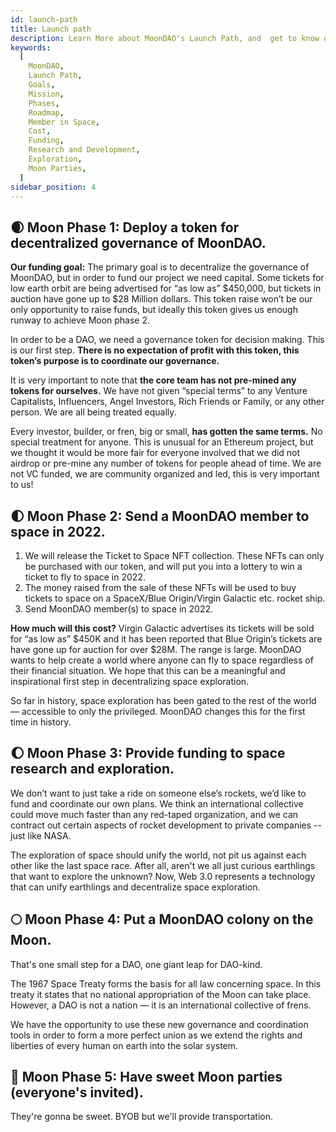 ```yaml
---
id: launch-path
title: Launch path
description: Learn More about MoonDAO's Launch Path, and  get to know our Mission.
keywords:
  [
    MoonDAO,
    Launch Path,
    Goals,
    Mission,
    Phases,
    Roadmap,
    Member in Space,
    Cost,
    Funding,
    Research and Development,
    Exploration,
    Moon Parties,
  ]
sidebar_position: 4
---
```


## 🌒 Moon Phase 1: Deploy a token for decentralized governance of MoonDAO.

**Our funding goal:** The primary goal is to decentralize the governance of MoonDAO, but in order to fund our project we need capital. Some tickets for low earth orbit are being advertised for “as low as” $450,000, but tickets in auction have gone up to $28 Million dollars. This token raise won’t be our only opportunity to raise funds, but ideally this token gives us enough runway to achieve Moon phase 2.

In order to be a DAO, we need a governance token for decision making. This is our first step. **There is no expectation of profit with this token, this token’s purpose is to coordinate our governance.**

It is very important to note that **the core team has not pre-mined any tokens for ourselves.** We have not given “special terms” to any Venture Capitalists, Influencers, Angel Investors, Rich Friends or Family, or any other person. We are all being treated equally.

Every investor, builder, or fren, big or small, **has gotten the same terms.** No special treatment for anyone. This is unusual for an Ethereum project, but we thought it would be more fair for everyone involved that we did not airdrop or pre-mine any number of tokens for people ahead of time. We are not VC funded, we are community organized and led, this is very important to us!

## 🌓 Moon Phase 2: Send a MoonDAO member to space in 2022.

1. We will release the Ticket to Space NFT collection. These NFTs can only be purchased with our token, and will put you into a lottery to win a ticket to fly to space in 2022.
2. The money raised from the sale of these NFTs will be used to buy tickets to space on a SpaceX/Blue Origin/Virgin Galactic etc. rocket ship.
3. Send MoonDAO member(s) to space in 2022.

**How much will this cost?** Virgin Galactic advertises its tickets will be sold for “as low as” $450K and it has been reported that Blue Origin’s tickets are have gone up for auction for over $28M. The range is large. MoonDAO wants to help create a world where anyone can fly to space regardless of their financial situation. We hope that this can be a meaningful and inspirational first step in decentralizing space exploration.

So far in history, space exploration has been gated to the rest of the world — accessible to only the privileged. MoonDAO changes this for the first time in history.

## 🌔 Moon Phase 3: Provide funding to space research and exploration.

We don’t want to just take a ride on someone else’s rockets, we’d like to fund and coordinate our own plans. We think an international collective could move much faster than any red-taped organization, and we can contract out certain aspects of rocket development to private companies -- just like NASA.

The exploration of space should unify the world, not pit us against each other like the last space race. After all, aren't we all just curious earthlings that want to explore the unknown? Now, Web 3.0 represents a technology that can unify earthlings and decentralize space exploration.

## 🌕 Moon Phase 4: Put a MoonDAO colony on the Moon.

That's one small step for a DAO, one giant leap for DAO-kind.

The 1967 Space Treaty forms the basis for all law concerning space. In this treaty it states that no national appropriation of the Moon can take place. However, a DAO is not a nation — it is an international collective of frens.

We have the opportunity to use these new governance and coordination tools in order to form a more perfect union as we extend the rights and liberties of every human on earth into the solar system.

## 🌝 Moon Phase 5: Have sweet Moon parties (everyone's invited).

They're gonna be sweet. BYOB but we'll provide transportation.

